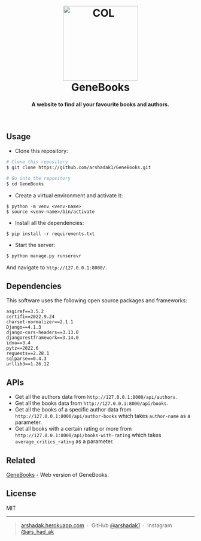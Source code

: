 
<h1 align="center">
  <br>
  <a href="https://projectsarshad.pythonanywhere.com/"><img src="https://user-images.githubusercontent.com/75536974/183626754-cd263053-d0fb-4e31-8348-6455abbe4912.png" alt="COL" width="200"></a>
  <br>
  GeneBooks
  <br>
</h1>

<h4 align="center">A website to find all your favourite books and authors.</h4>

<br>




## Usage

* Clone this repository:

```bash
# Clone this repository
$ git clone https://github.com/arshadak1/GeneBooks.git

# Go into the repository
$ cd GeneBooks
```
* Create a virtual environment and activate it:
```
$ python -m venv <venv-name>
$ source <venv-name>/bin/activate
```
* Install all the dependencies:

```
$ pip install -r requirements.txt
```
* Start the server:
```bash
$ python manage.py runserevr
```
And navigate to `http://127.0.0.1:8000/`.
## Dependencies

This software uses the following open source packages and frameworks:
```
asgiref==3.5.2
certifi==2022.9.24
charset-normalizer==2.1.1
Django==4.1.3
django-cors-headers==3.13.0
djangorestframework==3.14.0
idna==3.4
pytz==2022.6
requests==2.28.1
sqlparse==0.4.3
urllib3==1.26.12
```

## APIs

* Get all the authors data from `http://127.0.0.1:8000/api/authors`.
* Get all the books data from `http://127.0.0.1:8000/api/books`.
* Get all the books of a specific author data from `http://127.0.0.1:8000/api/author-books` which takes `author-name` as a parameter.
* Get all books with a certain rating or more from `http://127.0.0.1:8000/api/books-with-rating` which takes `average_critics_rating` as a parameter.

## Related

[GeneBooks](https://projectsarshad.pythonanywhere.com/) - Web version of GeneBooks.


## License

MIT

---

> [arshadak.herokuapp.com](https://www.arshadak.herokuapp.com) &nbsp;&middot;&nbsp;
> GitHub [@arshadak1](https://github.com/arshadak1) &nbsp;&middot;&nbsp;
> Instagram [@ars_had_ak](https://instagram.com/ars_had_ak)
